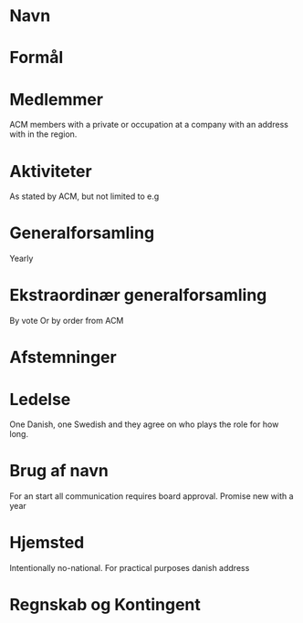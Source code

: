 # Navn

# Formål




# Medlemmer
ACM members with a private or occupation at a company with an address with in the region.

# Aktiviteter 
As stated by ACM, but not limited to e.g 
 

# Generalforsamling
Yearly 

# Ekstraordinær generalforsamling 
By vote
Or by order from ACM

# Afstemninger

# Ledelse
One Danish, one Swedish and they agree on who plays the role for how long.

# Brug af navn 
For an start all communication requires board approval. Promise new with a year


# Hjemsted
Intentionally no-national. For practical purposes danish address  

# Regnskab og Kontingent



